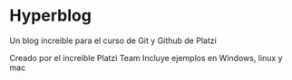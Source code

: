 # Hyperblog
Un blog increible para el curso de Git y Github de Platzi

Creado por el increible Platzi Team
Incluye ejemplos en Windows, linux y mac